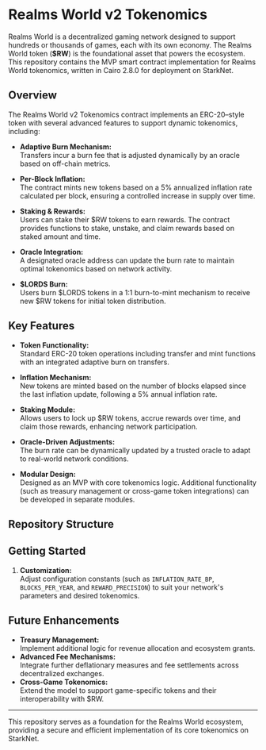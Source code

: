 # Realms World v2 Tokenomics

Realms World is a decentralized gaming network designed to support hundreds or thousands of games, each with its own economy. The Realms World token (**$RW**) is the foundational asset that powers the ecosystem. This repository contains the MVP smart contract implementation for Realms World tokenomics, written in Cairo 2.8.0 for deployment on StarkNet.

## Overview

The Realms World v2 Tokenomics contract implements an ERC-20–style token with several advanced features to support dynamic tokenomics, including:

- **Adaptive Burn Mechanism:**  
  Transfers incur a burn fee that is adjusted dynamically by an oracle based on off-chain metrics.
  
- **Per-Block Inflation:**  
  The contract mints new tokens based on a 5% annualized inflation rate calculated per block, ensuring a controlled increase in supply over time.
  
- **Staking & Rewards:**  
  Users can stake their $RW tokens to earn rewards. The contract provides functions to stake, unstake, and claim rewards based on staked amount and time.
  
- **Oracle Integration:**  
  A designated oracle address can update the burn rate to maintain optimal tokenomics based on network activity.
  
- **$LORDS Burn:**  
  Users  burn $LORDS tokens in a 1:1 burn-to-mint mechanism to receive new $RW tokens for initial token distribution.

## Key Features

- **Token Functionality:**  
  Standard ERC-20 token operations including transfer and mint functions with an integrated adaptive burn on transfers.
  
- **Inflation Mechanism:**  
  New tokens are minted based on the number of blocks elapsed since the last inflation update, following a 5% annual inflation rate.
  
- **Staking Module:**  
  Allows users to lock up $RW tokens, accrue rewards over time, and claim those rewards, enhancing network participation.
  
- **Oracle-Driven Adjustments:**  
  The burn rate can be dynamically updated by a trusted oracle to adapt to real-world network conditions.
  
- **Modular Design:**  
  Designed as an MVP with core tokenomics logic. Additional functionality (such as treasury management or cross-game token integrations) can be developed in separate modules.

## Repository Structure


## Getting Started

1. **Customization:**  
   Adjust configuration constants (such as `INFLATION_RATE_BP`, `BLOCKS_PER_YEAR`, and `REWARD_PRECISION`) to suit your network's parameters and desired tokenomics.

## Future Enhancements

- **Treasury Management:**  
  Implement additional logic for revenue allocation and ecosystem grants.
- **Advanced Fee Mechanisms:**  
  Integrate further deflationary measures and fee settlements across decentralized exchanges.
- **Cross-Game Tokenomics:**  
  Extend the model to support game-specific tokens and their interoperability with $RW.

---

This repository serves as a foundation for the Realms World ecosystem, providing a secure and efficient implementation of its core tokenomics on StarkNet.
